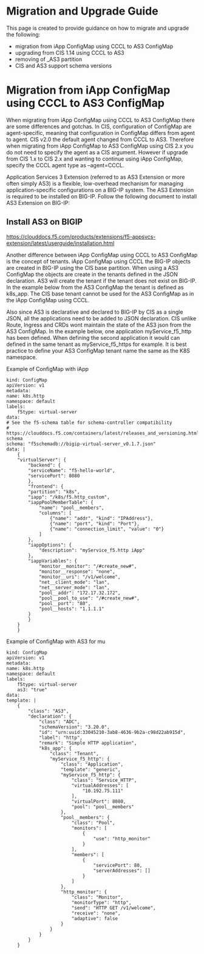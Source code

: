 # Migration and Upgrade Guide

This page is created to provide guidance on how to migrate and upgrade the following:

* migration from iApp ConfigMap using CCCL to AS3 ConfigMap
* upgrading from CIS 1.14 using CCCL to AS3
* removing of _AS3 partition
* CIS and AS3 support schema versions

# Migration from iApp ConfigMap using CCCL to AS3 ConfigMap
When migrating from iApp ConfigMap using CCCL to AS3 ConfigMap there are some differences and gotchas. In CIS, configuration of ConfigMap are agent-specific, meaning that configuration in ConfigMap differs from agent to agent. CIS v2.0 the default agent changed from CCCL to AS3. Therefore when migrating from iApp ConfigMap to AS3 ConfigMap using CIS 2.x you do not need to specify the agent as a CIS argument. However if upgrade from CIS 1.x to CIS 2.x and wanting to continue using iApp ConfigMap, specify the CCCL agent type as –agent=CCCL.

Application Services 3 Extension (referred to as AS3 Extension or more often simply AS3) is a flexible, low-overhead mechanism for managing application-specific configurations on a BIG-IP system. The AS3 Extension is required to be installed on BIG-IP. Follow the following document to install AS3 Extension on BIG-IP:

## Install AS3 on BIGIP
https://clouddocs.f5.com/products/extensions/f5-appsvcs-extension/latest/userguide/installation.html

Another difference between iApp ConfigMap using CCCL to AS3 ConfigMap is the concept of tenants. iApp ConfigMap using CCCL the BIG-IP objects are created in BIG-IP using the CIS base partition. When using a AS3 ConfigMap the objects are create in the tenants defined in the JSON declaration. AS3 will create the tenant if the tenant does not exist on BIG-IP. In the example below from the AS3 ConfigMap the tenant is defined as k8s_app. The CIS base tenant cannot be used for the AS3 ConfigMap as in the iApp ConfigMap using CCCL.

Also since AS3 is declarative and declared to BIG-IP by CIS as a single JSON, all the applications need to be added to JSON declaration. CIS unlike Route, Ingress and CRDs wont maintain the state of the AS3 json from the AS3 ConfigMap. In the example below, one application myService_f5_http has been defined. When defining the second application it would can defined in the same tenant as myService_f5_https for example. It is best practice to define your AS3 ConfigMap tenant name the same as the K8S namespace.

Example of ConfigMap with iApp

    kind: ConfigMap
    apiVersion: v1
    metadata:
    name: k8s.http
    namespace: default
    labels:
        f5type: virtual-server
    data:
    # See the f5-schema table for schema-controller compatibility
    # https://clouddocs.f5.com/containers/latest/releases_and_versioning.html#f5-schema
    schema: "f5schemadb://bigip-virtual-server_v0.1.7.json"
    data: |
        {
        "virtualServer": {
            "backend": {
            "serviceName": "f5-hello-world",
            "servicePort": 8080
            },
            "frontend": {
            "partition": "k8s",
            "iapp": "/k8s/f5.http_custom",
            "iappPoolMemberTable": {
                "name": "pool__members",
                "columns": [
                    {"name": "addr", "kind": "IPAddress"},
                    {"name": "port", "kind": "Port"},
                    {"name": "connection_limit", "value": "0"}
                ]
            },
            "iappOptions": {
                "description": "myService_f5.http iApp"
            },
            "iappVariables": {
                "monitor__monitor": "/#create_new#",
                "monitor__response": "none",
                "monitor__uri": "/v1/welcome",
                "net__client_mode": "lan",
                "net__server_mode": "lan",
                "pool__addr": "172.17.32.172",
                "pool__pool_to_use": "/#create_new#",
                "pool__port": "80",
                "pool__hosts": "1.1.1.1"
            }
            }
        }
        }

Example of ConfigMap with AS3 for mu

    kind: ConfigMap
    apiVersion: v1
    metadata:
    name: k8s.http
    namespace: default
    labels:
        f5type: virtual-server
        as3: "true"
    data:
    template: |
        {
            "class": "AS3",
            "declaration": {
                "class": "ADC",
                "schemaVersion": "3.20.0",
                "id": "urn:uuid:33045210-3ab8-4636-9b2a-c98d22ab915d",
                "label": "http",
                "remark": "Simple HTTP application",
                "k8s_app": {
                    "class": "Tenant",
                    "myService_f5_http": {
                        "class": "Application",
                        "template": "generic",
                        "myService_f5_http": {
                            "class": "Service_HTTP",
                            "virtualAddresses": [
                                "10.192.75.111"
                            ],
                            "virtualPort": 8080,
                            "pool": "pool__members"
                        },
                        "pool__members": {
                            "class": "Pool",
                            "monitors": [
                                {
                                    "use": "http_monitor"
                                }
                            ],
                            "members": [
                                {
                                    "servicePort": 80,
                                    "serverAddresses": []
                                }
                            ]
                        },
                        "http_monitor": {
                            "class": "Monitor",
                            "monitorType": "http",
                            "send": "HTTP GET /v1/welcome",
                            "receive": "none",
                            "adaptive": false
                        }
                    }
                }
            }
        }